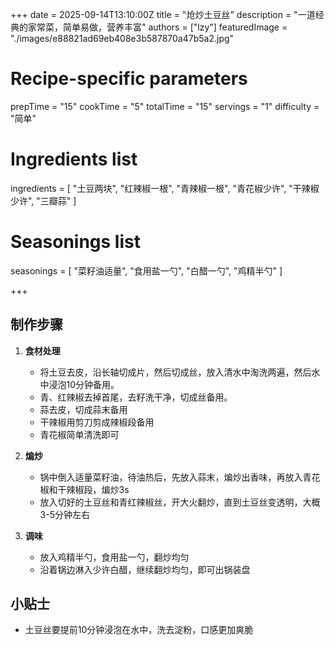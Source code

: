 +++
date = 2025-09-14T13:10:00Z
title = "炝炒土豆丝"
description = "一道经典的家常菜，简单易做，营养丰富"
authors = ["lzy"]
featuredImage = "./images/e88821ad69eb408e3b587870a47b5a2.jpg"

# Recipe-specific parameters
prepTime = "15"
cookTime = "5"
totalTime = "15"
servings = "1"
difficulty = "简单"

# Ingredients list
ingredients = [
  "土豆两块",
  "红辣椒一根",
  "青辣椒一根",
  "青花椒少许",
  "干辣椒少许",
  "三瓣蒜"
]

# Seasonings list
seasonings = [
  "菜籽油适量",
  "食用盐一勺",
  "白醋一勺",
  "鸡精半勺"
]

+++

## 制作步骤

1. **食材处理**
    - 将土豆去皮，沿长轴切成片，然后切成丝，放入清水中淘洗两遍，然后水中浸泡10分钟备用。
    - 青、红辣椒去掉首尾，去籽洗干净，切成丝备用。
    - 蒜去皮，切成蒜末备用
    - 干辣椒用剪刀剪成辣椒段备用
    - 青花椒简单清洗即可

2. **煸炒**
    - 锅中倒入适量菜籽油，待油热后，先放入蒜末，煸炒出香味，再放入青花椒和干辣椒段，煸炒3s
    - 放入切好的土豆丝和青红辣椒丝，开大火翻炒，直到土豆丝变透明，大概3-5分钟左右

3. **调味**
    - 放入鸡精半勺，食用盐一勺，翻炒均匀
    - 沿着锅边淋入少许白醋，继续翻炒均匀，即可出锅装盘

## 小贴士

- 土豆丝要提前10分钟浸泡在水中，洗去淀粉，口感更加爽脆